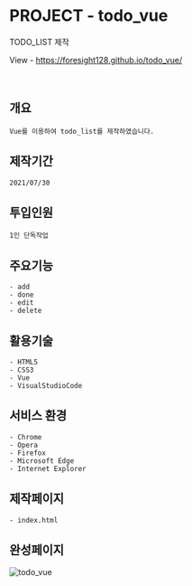 # PROJECT - todo_vue
TODO_LIST 제작

View - https://foresight128.github.io/todo_vue/

<br>

## 개요
```
Vue를 이용하여 todo_list를 제작하였습니다.
```

## 제작기간
```
2021/07/30
```

## 투입인원
```
1인 단독작업
```

## 주요기능
```
- add
- done
- edit
- delete
```

## 활용기술
```
- HTML5
- CSS3
- Vue
- VisualStudioCode
```

## 서비스 환경
```
- Chrome
- Opera
- Firefox
- Microsoft Edge
- Internet Explorer
```

## 제작페이지
```
- index.html
```

## 완성페이지

![todo_vue](https://user-images.githubusercontent.com/89468282/137448828-0299c281-af73-475f-af63-630baaab27a9.png)

